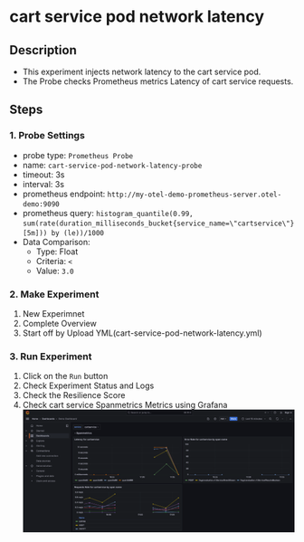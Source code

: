 # cart service pod network latency
## Description
- This experiment injects network latency to the cart service pod.
- The Probe checks Prometheus metrics Latency of cart service requests.
## Steps
### 1. Probe Settings
- probe type: `Prometheus Probe`
- name: `cart-service-pod-network-latency-probe`
- timeout: 3s
- interval: 3s
- prometheus endpoint: `http://my-otel-demo-prometheus-server.otel-demo:9090`
- prometheus query: `histogram_quantile(0.99, sum(rate(duration_milliseconds_bucket{service_name=\"cartservice\"}[5m])) by (le))/1000`
- Data Comparison:
  - Type: Float
  - Criteria: `<`
  - Value: `3.0`
### 2. Make Experiment
1. New Experimnet
2. Complete Overview
3. Start off by Upload YML(cart-service-pod-network-latency.yml)
### 3. Run Experiment
1. Click on the `Run` button
2. Check Experiment Status and Logs
3. Check the Resilience Score
4. Check cart service Spanmetrics Metrics using Grafana ![cartservice_spanmetrics.png](../screenshots/cartservice_spanmetrics.png)
